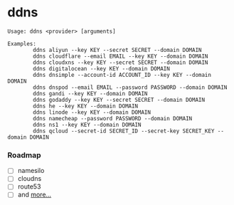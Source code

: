# ddns
```
Usage: ddns <provider> [arguments]

Examples:
        ddns aliyun --key KEY --secret SECRET --domain DOMAIN
        ddns cloudflare --email EMAIL --key KEY --domain DOMAIN
        ddns cloudxns --key KEY --secret SECRET --domain DOMAIN
        ddns digitalocean --key KEY --domain DOMAIN
        ddns dnsimple --account-id ACCOUNT_ID --key KEY --domain DOMAIN
        ddns dnspod --email EMAIL --password PASSWORD --domain DOMAIN
        ddns gandi --key KEY --domain DOMAIN
        ddns godaddy --key KEY --secret SECRET --domain DOMAIN
        ddns he --key KEY --domain DOMAIN
        ddns linode --key KEY --domain DOMAIN
        ddns namecheap --password PASSWORD --domain DOMAIN
        ddns ns1 --key KEY --domain DOMAIN
        ddns qcloud --secret-id SECRET_ID --secret-key SECRET_KEY --domain DOMAIN
```
### Roadmap
- [ ] namesilo
- [ ] cloudns
- [ ] route53
- [ ] and [more...](https://github.com/Neilpang/acme.sh/tree/master/dnsapi)
